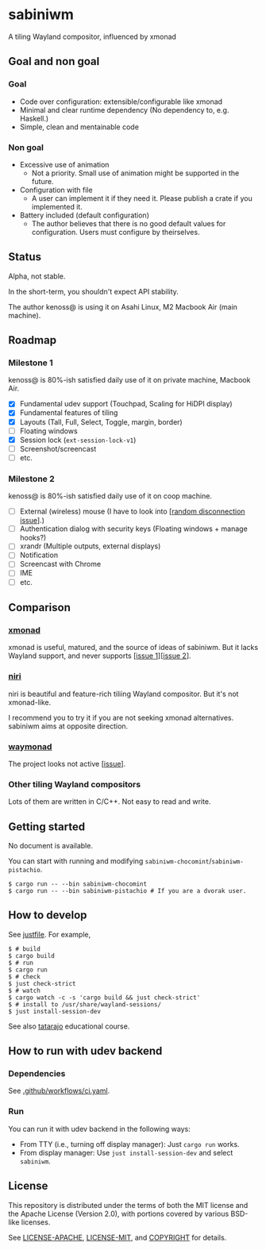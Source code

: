 # sabiniwm

A tiling Wayland compositor, influenced by xmonad

## Goal and non goal

### Goal

- Code over configuration: extensible/configurable like xmonad
- Minimal and clear runtime dependency (No dependency to, e.g. Haskell.)
- Simple, clean and mentainable code

### Non goal

- Excessive use of animation
  - Not a priority. Small use of animation might be supported in the future.
- Configuration with file
  - A user can implement it if they need it. Please publish a crate if you implemented it.
- Battery included (default configuration)
  - The author believes that there is no good default values for configuration. Users must configure by theirselves.

## Status

Alpha, not stable.

In the short-term, you shouldn't expect API stability.

The author kenoss@ is using it on Asahi Linux, M2 Macbook Air (main machine).

## Roadmap

### Milestone 1

kenoss@ is 80%-ish satisfied daily use of it on private machine, Macbook Air.

- [x] Fundamental udev support (Touchpad, Scaling for HiDPI display)
- [x] Fundamental features of tiling
- [x] Layouts (Tall, Full, Select, Toggle, margin, border)
- [ ] Floating windows
- [x] Session lock (`ext-session-lock-v1`)
- [ ] Screenshot/screencast
- [ ] etc.

### Milestone 2

kenoss@ is 80%-ish satisfied daily use of it on coop machine.

- [ ] External (wireless) mouse (I have to look into [[random disconnection issue](https://www.reddit.com/r/archlinux/comments/apnesg/usb_mouse_randomly_disconnecting/)].)
- [ ] Authentication dialog with security keys (Floating windows + manage hooks?)
- [ ] xrandr (Multiple outputs, external displays)
- [ ] Notification
- [ ] Screencast with Chrome
- [ ] IME
- [ ] etc.

## Comparison

### [xmonad](https://xmonad.org/)

xmonad is useful, matured, and the source of ideas of sabiniwm. But it lacks Wayland support, and never supports
[[issue 1](https://github.com/xmonad/xmonad/issues/38)][[issue 2](https://github.com/xmonad/xmonad/issues/193)].

### [niri](https://github.com/YaLTeR/niri)

niri is beautiful and feature-rich tiliing Wayland compositor. But it's not xmonad-like.

I recommend you to try it if you are not seeking xmonad alternatives.
sabiniwm aims at opposite direction.

### [waymonad](https://github.com/waymonad/waymonad)

The project looks not active [[issue](https://github.com/waymonad/waymonad/issues/44#issuecomment-1665417483)].

### Other tiling Wayland compositors

Lots of them are written in C/C++. Not easy to read and write.

## Getting started

No document is available.

You can start with running and modifying `sabiniwm-chocomint`/`sabiniwm-pistachio`.

```shell
$ cargo run -- --bin sabiniwm-chocomint
$ cargo run -- --bin sabiniwm-pistachio # If you are a dvorak user.
```

## How to develop

See [justfile](./justfile). For example,

```shell
$ # build
$ cargo build
$ # run
$ cargo run
$ # check
$ just check-strict
$ # watch
$ cargo watch -c -s 'cargo build && just check-strict'
$ # install to /usr/share/wayland-sessions/
$ just install-session-dev
```

See also [tatarajo](https://github.com/kenoss/tatarajo) educational course.

## How to run with udev backend

### Dependencies

See [.github/workflows/ci.yaml](.github/workflows/ci.yaml).

### Run

You can run it with udev backend in the following ways:

- From TTY (i.e., turning off display manager): Just `cargo run` works.
- From display manager: Use `just install-session-dev` and select `sabiniwm`.

## License

This repository is distributed under the terms of both the MIT license and the
Apache License (Version 2.0), with portions covered by various BSD-like
licenses.

See [LICENSE-APACHE](LICENSE-APACHE), [LICENSE-MIT](LICENSE-MIT), and
[COPYRIGHT](COPYRIGHT) for details.
